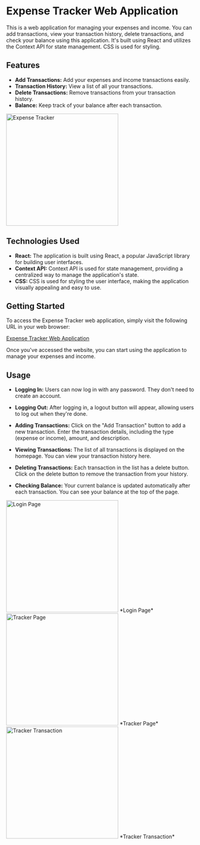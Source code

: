 # Expense Tracker Web Application

This is a web application for managing your expenses and income. You can add transactions, view your transaction history, delete transactions, and check your balance using this application. It's built using React and utilizes the Context API for state management. CSS is used for styling.

## Features

- **Add Transactions:** Add your expenses and income transactions easily.
- **Transaction History:** View a list of all your transactions.
- **Delete Transactions:** Remove transactions from your transaction history.
- **Balance:** Keep track of your balance after each transaction.

<img src="https://github.com/mohamedsharrif/Expenses-Tracker/assets/140901952/d1ee5cba-077d-4d04-89bc-6db37ef71f00" alt="Expense Tracker" width="300">

## Technologies Used

- **React:** The application is built using React, a popular JavaScript library for building user interfaces.
- **Context API:** Context API is used for state management, providing a centralized way to manage the application's state.
- **CSS:** CSS is used for styling the user interface, making the application visually appealing and easy to use.

## Getting Started

To access the Expense Tracker web application, simply visit the following URL in your web browser:

[Expense Tracker Web Application](https://expenses-tracker-rust-alpha.vercel.app)

Once you've accessed the website, you can start using the application to manage your expenses and income.

## Usage

- **Logging In:** Users can now log in with any password. They don't need to create an account.
- **Logging Out:** After logging in, a logout button will appear, allowing users to log out when they're done.

- **Adding Transactions:** Click on the "Add Transaction" button to add a new transaction. Enter the transaction details, including the type (expense or income), amount, and description.
- **Viewing Transactions:** The list of all transactions is displayed on the homepage. You can view your transaction history here.
- **Deleting Transactions:** Each transaction in the list has a delete button. Click on the delete button to remove the transaction from your history.
- **Checking Balance:** Your current balance is updated automatically after each transaction. You can see your balance at the top of the page.

<img src="https://github.com/mohamedsharrif/Expenses-Tracker/assets/140901952/0bf5d7d4-3d6a-43f7-86b4-b6af11632af3" alt="Login Page" width="300">
*Login Page*

<img src="https://github.com/mohamedsharrif/Expenses-Tracker/assets/140901952/67d4f19f-046c-492b-8c2c-74793f392bf3" alt="Tracker Page" width="300">
*Tracker Page*

<img src="https://github.com/mohamedsharrif/Expenses-Tracker/assets/140901952/f6c03221-97c7-4389-b0c7-95cdf0d4b082" alt="Tracker Transaction" width="300">
*Tracker Transaction*

